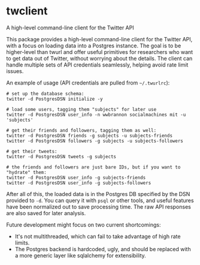 # twclient
A high-level command-line client for the Twitter API

This package provides a high-level command-line client for the Twitter API, with a focus on loading data into a Postgres instance. The goal is to be higher-level than twurl and offer useful primitives for researchers who want to get data out of Twitter, without worrying about the details. The client can handle multiple sets of API credentials seamlessly, helping avoid rate limit issues.

An example of usage (API credentials are pulled from `~/.twurlrc`):
```
# set up the database schema:
twitter -d PostgresDSN initialize -y

# load some users, tagging them "subjects" for later use
twitter -d PostgresDSN user_info -n wwbrannon socialmachines mit -u 'subjects'

# get their friends and followers, tagging them as well:
twitter -d PostgresDSN friends -g subjects -u subjects-friends
twitter -d PostgresDSN followers -g subjects -u subjects-followers

# get their tweets:
twitter -d PostgresDSN tweets -g subjects

# the friends and followers are just bare IDs, but if you want to "hydrate" them:
twitter -d PostgresDSN user_info -g subjects-friends
twitter -d PostgresDSN user_info -g subjects-followers
```

After all of this, the loaded data is in the Postgres DB specified by the DSN provided to `-d`. You can query it with `psql` or other tools, and useful features have been normalized out to save processing time. The raw API responses are also saved for later analysis.

Future development might focus on two current shortcomings:
* It's not multithreaded, which can fail to take advantage of high rate limits.
* The Postgres backend is hardcoded, ugly, and should be replaced with a more generic layer like sqlalchemy for extensibility.

